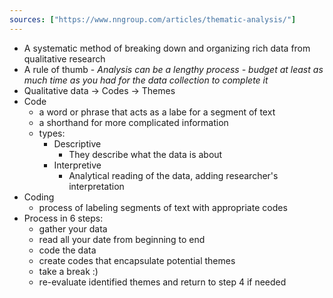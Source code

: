 ```yaml
---
sources: ["https://www.nngroup.com/articles/thematic-analysis/"]
---
```

- A systematic method of breaking down and organizing rich data from qualitative research
- A rule of thumb - _Analysis can be a lengthy process - budget at least as much time as you had for the data collection to complete it_
- Qualitative data -> Codes -> Themes
- Code
	- a word or phrase that acts as a labe for a segment of text
	- a shorthand for more complicated information
	- types:
		- Descriptive
			- They describe what the data is about
		- Interpretive
			- Analytical reading of the data, adding researcher's interpretation
- Coding
	- process of labeling segments of text with appropriate codes
- Process in 6 steps:
	- gather your data
	- read all your date from beginning to end
	- code the data
	- create codes that encapsulate potential themes
	- take a break :)
	- re-evaluate identified themes and return to step 4 if needed